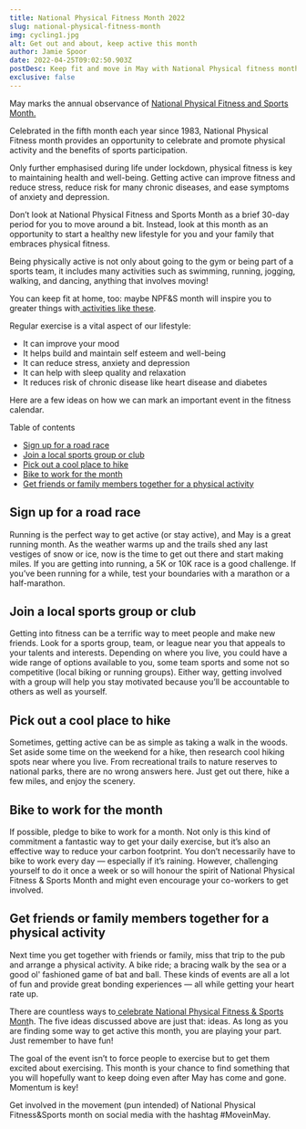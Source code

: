 ```yaml
---
title: National Physical Fitness Month 2022
slug: national-physical-fitness-month
img: cycling1.jpg
alt: Get out and about, keep active this month
author: Jamie Spoor
date: 2022-04-25T09:02:50.903Z
postDesc: Keep fit and move in May with National Physical fitness month
exclusive: false
---
```

May marks the annual observance of [National Physical Fitness and Sports Month. ](https://health.gov/news/202105/move-may-and-celebrate-national-physical-fitness-sports-month)

Celebrated in the fifth month each year since 1983, National Physical Fitness month provides an opportunity to celebrate and promote physical activity and the benefits of sports participation.

Only further emphasised during life under lockdown, physical fitness is key to maintaining health and well-being. Getting active can improve fitness and reduce stress, reduce risk for many chronic diseases, and ease symptoms of anxiety and depression. 

Don’t look at National Physical Fitness and Sports Month as a brief 30-day period for you to move around a bit. Instead, look at this month as an opportunity to start a healthy new lifestyle for you and your family that embraces physical fitness.

Being physically active is not only about going to the gym or being part of a sports team, it includes many activities such as swimming, running, jogging, walking, and dancing, anything that involves moving!

You can keep fit at home, too: maybe NPF&S month will inspire you to greater things with[ activities like these](https://traininblocks.com/blog/six-ideas-for-your-fitness-challenge/).

Regular exercise is a vital aspect of our lifestyle:

* It can improve your mood
* It helps build and maintain self esteem and well-being 
* It can reduce stress, anxiety and depression 
* It can help with sleep quality and relaxation
* It reduces risk of chronic disease like heart disease and diabetes

Here are a few ideas on how we can mark an important event in the fitness calendar. 

Table of contents

* [Sign up for a road race](<## Sign up for a road race>)
* [](<## Join a local sports group>)[ Join a local sports group or club](<## Join a local sports group or club>)
* [Pick out a cool place to hike](<## Pick out a cool place to hike>)
* [Bike to work for the month](<Bike to work for the month>)[](<## Get friends or family members together for a physical activity>)
* [Get friends or family members together for a physical activity](<## Get friends or family members together for a physical activity>)

## Sign up for a road race

Running is the perfect way to get active (or stay active), and May is a great running month. As the weather warms up and the trails shed any last vestiges of snow or ice, now is the time to get out there and start making miles. If you are getting into running, a 5K or 10K race is a good challenge. If you’ve been running for a while, test your boundaries with a marathon or a half-marathon. 

## Join a local sports group or club

Getting into fitness can be a terrific way to meet people and make new friends. Look for a sports group, team, or league near you that appeals to your talents and interests. 
Depending on where you live, you could have a wide range of options available to you, some team sports and some not so competitive (local biking or running groups). Either way, getting involved with a group will help you stay motivated because you’ll be accountable to others as well as yourself. 

## Pick out a cool place to hike

Sometimes, getting active can be as simple as taking a walk in the woods. Set aside some time on the weekend for a hike, then research cool hiking spots near where you live. From recreational trails to nature reserves to national parks, there are no wrong answers here. Just get out there, hike a few miles, and enjoy the scenery.

## Bike to work for the month

If possible, pledge to bike to work for a month. Not only is this kind of commitment a fantastic way to get your daily exercise, but it’s also an effective way to reduce your carbon footprint. You don’t necessarily have to bike to work every day — especially if it’s raining. However, challenging yourself to do it once a week or so will honour the spirit of National Physical Fitness & Sports Month and might even encourage your co-workers to get involved.

## Get friends or family members together for a physical activity

Next time you get together with friends or family, miss that trip to the pub and arrange a physical activity. A bike ride; a bracing walk by the sea or a good ol' fashioned game of bat and ball.  These kinds of events are all a lot of fun and provide great bonding experiences — all while getting your heart rate up.

There are countless ways to[ celebrate National Physical Fitness & Sports Mont](https://health.gov/news/202004/celebrate-national-physical-fitness-sports-month)h. The five ideas discussed above are just that: ideas. As long as you are finding some way to get active this month, you are playing your part. Just remember to have fun! 

The goal of [](https://health.gov/news/202004/celebrate-national-physical-fitness-sports-month)the event isn’t to force people to exercise but to get them excited about exercising. This month is your chance to find something that you will hopefully want to keep doing even after May has come and gone. Momentum is key! 

Get involved in the movement (pun intended) of National Physical Fitness&Sports month on social media with the hashtag #MoveinMay.